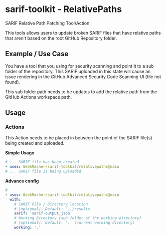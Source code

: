 # sarif-toolkit - RelativePaths

SARIF Relative Path Patching Tool/Action.

This tools allows users to update broken SARIF files that have relative paths that aren't based on the root GitHub Repository folder.

## Example / Use Case

You have a tool that you using for security scanning and point it to a sub folder of the repository.
This SARIF uploaded in this state will cause an issue rendering in the GitHub Advanced Security Code Scanning UI (file not found).

This sub folder path needs to be updates to add the relative path from the GitHub Actions workspace path.


## Usage

### Actions

This Action needs to be placed in between the point of the SARIF file(s) being created and uploaded.


**Simple Usage**

```yaml
# ... SARIF file has been created
- uses: GeekMasher/sarif-toolkit/relativepaths@main
# ... SARIF file is being uploaded
```

**Advance config**

```yaml
# 
- uses: GeekMasher/sarif-toolkit/relativepaths@main
  with:
    # SARIF File / Directory location
    # [optional]: Default: '../results'
    sarif: 'sarif-output.json'
    # Working Directory (sub folder of the working directory)
    # [optional]: Default: '.' (current working directory)
    working: '.'
```
